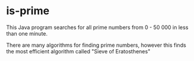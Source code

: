 # is-prime
This Java program searches for all prime numbers from 0 - 50 000 in less than one minute.

There are many algorithms for finding prime numbers, however this finds the most efficient algorithm called "Sieve of Eratosthenes"
